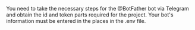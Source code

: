 You need to take the necessary steps for the @BotFather bot via Telegram and obtain the id and token parts required for the project. 
Your bot's information must be entered in the places in the .env file.
